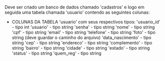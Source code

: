 <p> Deve ser criado um banco de dados chamado 'cadastros' e logo em seguida uma tabela chamada 'usuario' contendo as seguintes colunas: <p>

- COLUNAS DA TABELA 'usuario' com seus respectivos tipos:
            'usuario_id' - tipo int
            'usuario' - tipo string
            'senha' - tipo string
            'nome' - tipo string
            'cpf' - tipo string
            'email' - tipo string
            'telefone' - tipo string
            'foto' - tipo string (deve guardar o caminho do arquivo)
            'data_nascimento' - tipo string
            'cep' - tipo string
            'endereco' - tipo string
            'complemento' - tipo string
            'bairro' - tipo string
            'cidade' - tipo string
            'estado' - tipo string
            'status' - tipo string
            'quem_reg' - tipo string

